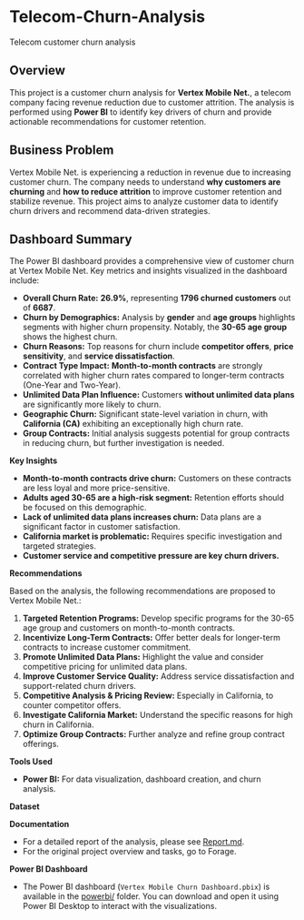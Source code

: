 # Telecom-Churn-Analysis
Telecom customer churn analysis
## Overview

This project is a customer churn analysis for **Vertex Mobile Net.**, a telecom company facing revenue reduction due to customer attrition. The analysis is performed using **Power BI** to identify key drivers of churn and provide actionable recommendations for customer retention.

## Business Problem

Vertex Mobile Net. is experiencing a reduction in revenue due to increasing customer churn. The company needs to understand **why customers are churning** and **how to reduce attrition** to improve customer retention and stabilize revenue. This project aims to analyze customer data to identify churn drivers and recommend data-driven strategies.

## Dashboard Summary

The Power BI dashboard provides a comprehensive view of customer churn at Vertex Mobile Net. Key metrics and insights visualized in the dashboard include:

*   **Overall Churn Rate:**  **26.9%**, representing **1796 churned customers** out of **6687**.
*   **Churn by Demographics:** Analysis by **gender** and **age groups** highlights segments with higher churn propensity. Notably, the **30-65 age group** shows the highest churn.
*   **Churn Reasons:** Top reasons for churn include **competitor offers**, **price sensitivity**, and **service dissatisfaction**.
*   **Contract Type Impact:** **Month-to-month contracts** are strongly correlated with higher churn rates compared to longer-term contracts (One-Year and Two-Year).
*   **Unlimited Data Plan Influence:** Customers **without unlimited data plans** are significantly more likely to churn.
*   **Geographic Churn:**  Significant state-level variation in churn, with **California (CA)** exhibiting an exceptionally high churn rate.
*   **Group Contracts:**  Initial analysis suggests potential for group contracts in reducing churn, but further investigation is needed.

**Key Insights**

*   **Month-to-month contracts drive churn:**  Customers on these contracts are less loyal and more price-sensitive.
*   **Adults aged 30-65 are a high-risk segment:** Retention efforts should be focused on this demographic.
*   **Lack of unlimited data plans increases churn:** Data plans are a significant factor in customer satisfaction.
*   **California market is problematic:**  Requires specific investigation and targeted strategies.
*   **Customer service and competitive pressure are key churn drivers.**

**Recommendations**

Based on the analysis, the following recommendations are proposed to Vertex Mobile Net.:

1.  **Targeted Retention Programs:** Develop specific programs for the 30-65 age group and customers on month-to-month contracts.
2.  **Incentivize Long-Term Contracts:** Offer better deals for longer-term contracts to increase customer commitment.
3.  **Promote Unlimited Data Plans:**  Highlight the value and consider competitive pricing for unlimited data plans.
4.  **Improve Customer Service Quality:** Address service dissatisfaction and support-related churn drivers.
5.  **Competitive Analysis & Pricing Review:**  Especially in California, to counter competitor offers.
6.  **Investigate California Market:** Understand the specific reasons for high churn in California.
7.  **Optimize Group Contracts:**  Further analyze and refine group contract offerings.

**Tools Used**

*   **Power BI:** For data visualization, dashboard creation, and churn analysis.

**Dataset**

**Documentation**

*   For a detailed report of the analysis, please see [Report.md](VERTEX-MOBILE-NET-TELECOM-CHURN-ANALYTICS-PROJECT-REPORT_093104.pptx_20250219_232231_0000.pdf).
*   For the original project overview and tasks, go to Forage.

**Power BI Dashboard**

*   The Power BI dashboard (`Vertex Mobile Churn Dashboard.pbix`) is available in the [powerbi/](powerbi/) folder. You can download and open it using Power BI Desktop to interact with the visualizations.
